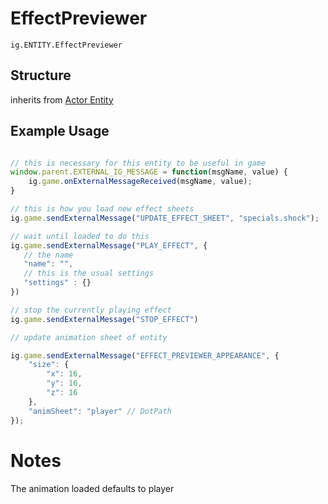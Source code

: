 # EffectPreviewer
`ig.ENTITY.EffectPreviewer`

## Structure
inherits from  [Actor Entity](/entities/base/actor-entity.md)

## Example Usage

```js

// this is necessary for this entity to be useful in game
window.parent.EXTERNAL_IG_MESSAGE = function(msgName, value) {
    ig.game.onExternalMessageReceived(msgName, value);
}

// this is how you load new effect sheets
ig.game.sendExternalMessage("UPDATE_EFFECT_SHEET", "specials.shock");

// wait until loaded to do this
ig.game.sendExternalMessage("PLAY_EFFECT", {
   // the name
   "name": "",
   // this is the usual settings
   "settings" : {}
})

// stop the currently playing effect
ig.game.sendExternalMessage("STOP_EFFECT")

// update animation sheet of entity

ig.game.sendExternalMessage("EFFECT_PREVIEWER_APPEARANCE", {
    "size": {
        "x": 16,
        "y": 16,
        "z": 16
    },
    "animSheet": "player" // DotPath
});
```

# Notes

The animation loaded defaults to player